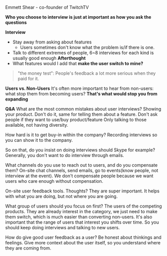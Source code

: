 Emmett Shear - co-founder of TwitchTV

**Who you choose to interview is just at important as how you ask the questions**

**Interview**
- Stay away from asking about features
	- Users sometimes don't know what the problem is/if there is one.
- Talk to different extremes of people, 6~8 interviews for each kind is usually good enough
**Afterthought**
- What features would I add that **make the user switch to mine?**

> "the money test": People's feedback a lot more serious when they paid for it.

**Users vs. Non-Users**
It's often more important to hear from non-users: what stop them from becoming users? **That's what would stop you from expanding**

**Q&A**
What are the most common mistakes about user interviews?
	Showing your product. Don't do it, same for telling them about a feature. Don't ask people if they want to use/buy product/feature
	Only talking to those available, not having diversity.

How hard is it to get buy-in within the company?
	Recording interviews so you can show it to the company. 

So on that, do you insist on doing interviews should Skype for example?
	Generally, you don't want to do interview through emails. 

What channels do you use to reach out to users, and do you compensate them?
	On-site chat channels, send emails, go to events(know people, not interview at the event). We don't compensate people because we want users who care enough without compensation.

On-site user feedback tools. Thoughts?
	They are super important. It helps with what you are doing, but not where you are going.

What group of users should you focus on first?
	The users of the competing products. They are already interest in the category, we just need to make them switch, which is much easier than converting non-users. 
	It's also important that the range of users that interest you shifts over time. So you should keep doing interviews and talking to new users.

How do give good user feedback as a user?
	Be honest about thinkings and feelings.
	Give more context about the user itself, so you understand where they are coming from.

